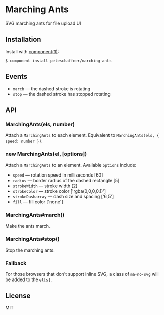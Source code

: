
# Marching Ants

  SVG marching ants for file upload UI

## Installation

  Install with [component(1)](http://component.io):

    $ component install peteschaffner/marching-ants

## Events

- `march` — the dashed stroke is rotating
- `stop` — the dashed stroke has stopped rotating

## API

### MarchingAnts(els, number)

Attach a `MarchingAnts` to each element.
Equivalent to `MarchingAnts(els, { speed: number })`.

### new MarchingAnts(el, [options])

Attach a `MarchingAnts` to an element. Available `options` include:

  - `speed` — rotation speed in milliseconds [60]
  - `radius` — border radius of the dashed rectangle [5]
  - `strokeWidth` — stroke width [2]
  - `strokeColor` — stroke color ['rgba(0,0,0,0.1)']
  - `strokeDasharray` — dash size and spacing ['6,5']
  - `fill` — fill color ['none']

### MarchingAnts#march()

Make the ants march.

### MarchingAnts#stop()

Stop the marching ants.

### Fallback

For those browsers that don't support inline SVG, 
a class of `ma-no-svg` will be added to the `el[s]`.

## License

  MIT
